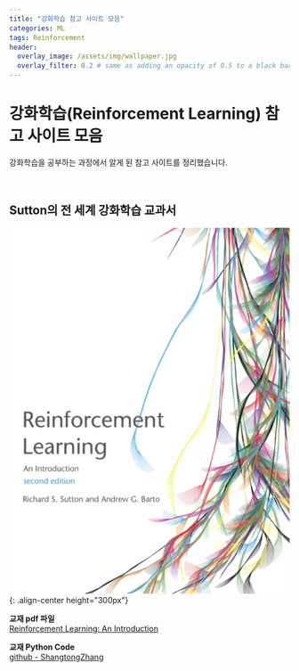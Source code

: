 ```yaml
---
title: "강화학습 참고 사이트 모음"
categories: ML
tags: Reinforcement
header:
  overlay_image: /assets/img/wallpaper.jpg
  overlay_filter: 0.2 # same as adding an opacity of 0.5 to a black background
---
```


# 강화학습(Reinforcement Learning) 참고 사이트 모음

강화학습을 공부하는 과정에서 알게 된 참고 사이트를 정리했습니다.

<br>

## Sutton의 전 세계 강화학습 교과서

![PNG](/assets/img/post_img/2019-12-26-rl_ref/img_01.png){: .align-center height="300px"}

**교재 pdf 파일**  
[Reinforcement Learning: An Introduction](http://incompleteideas.net/book/RLbook2018.pdf)

**교재 Python Code**  
[github - ShangtongZhang](https://github.com/ShangtongZhang/reinforcement-learning-an-introduction)
